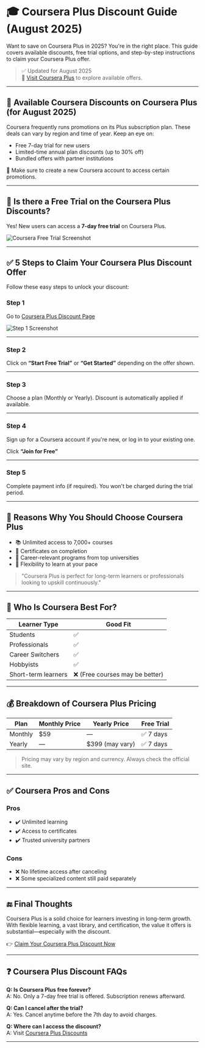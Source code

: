 # 🎓 Coursera Plus Discount Guide (August 2025)

Want to save on Coursera Plus in 2025? You're in the right place. This guide covers available discounts, free trial options, and step-by-step instructions to claim your Coursera Plus offer.

> ✅ Updated for August 2025  
> 🔗 [Visit Coursera Plus](https://www.coursera.org) to explore available offers.

---

## 💸 Available Coursera Discounts on Coursera Plus (for August 2025)

Coursera frequently runs promotions on its Plus subscription plan. These deals can vary by region and time of year. Keep an eye on:

- Free 7-day trial for new users
- Limited-time annual plan discounts (up to 30% off)
- Bundled offers with partner institutions

📌 Make sure to create a new Coursera account to access certain promotions.

---

## 🧪 Is there a Free Trial on the Coursera Plus Discounts?

Yes! New users can access a **7-day free trial** on Coursera Plus.

![Coursera Free Trial Screenshot](image_link_here)

---

## ✅ 5 Steps to Claim Your Coursera Plus Discount Offer

Follow these easy steps to unlock your discount:

### Step 1
Go to [Coursera Plus Discount Page](https://www.coursera.org)

![Step 1 Screenshot](image_link_here)

---

### Step 2
Click on **“Start Free Trial”** or **“Get Started”** depending on the offer shown.

---

### Step 3
Choose a plan (Monthly or Yearly). Discount is automatically applied if available.

---

### Step 4
Sign up for a Coursera account if you're new, or log in to your existing one.



Click **“Join for Free”**

---

### Step 5
Complete payment info (if required). You won't be charged during the trial period.

---

## 🎯 Reasons Why You Should Choose Coursera Plus

- 📚 Unlimited access to 7,000+ courses
- 🏅 Certificates on completion
- 💼 Career-relevant programs from top universities
- 🔁 Flexibility to learn at your pace

> "Coursera Plus is perfect for long-term learners or professionals looking to upskill continuously."

---

## 🙋 Who Is Coursera Best For?

| Learner Type | Good Fit |
|--------------|----------|
| Students | ✅ |
| Professionals | ✅ |
| Career Switchers | ✅ |
| Hobbyists | ✅ |
| Short-term learners | ❌ (Free courses may be better) |

---

## 💰 Breakdown of Coursera Plus Pricing

| Plan | Monthly Price | Yearly Price | Free Trial |
|------|---------------|--------------|------------|
| Monthly | $59 | — | ✅ 7 days |
| Yearly | — | $399 (may vary) | ✅ 7 days |

> Pricing may vary by region and currency. Always check the official site.

---

## ✅ Coursera Pros and Cons

### Pros
- ✔️ Unlimited learning
- ✔️ Access to certificates
- ✔️ Trusted university partners

### Cons
- ❌ No lifetime access after canceling
- ❌ Some specialized content still paid separately

---

## 🔚 Final Thoughts

Coursera Plus is a solid choice for learners investing in long-term growth. With flexible learning, a vast library, and certification, the value it offers is substantial—especially with the discount.

👉 [Claim Your Coursera Plus Discount Now](https://www.coursera.org)

---

## ❓ Coursera Plus Discount FAQs

**Q: Is Coursera Plus free forever?**  
A: No. Only a 7-day free trial is offered. Subscription renews afterward.

**Q: Can I cancel after the trial?**  
A: Yes. Cancel anytime before the 7th day to avoid charges.

**Q: Where can I access the discount?**  
A: Visit [Coursera Plus Discounts](https://www.coursera.org)

---
